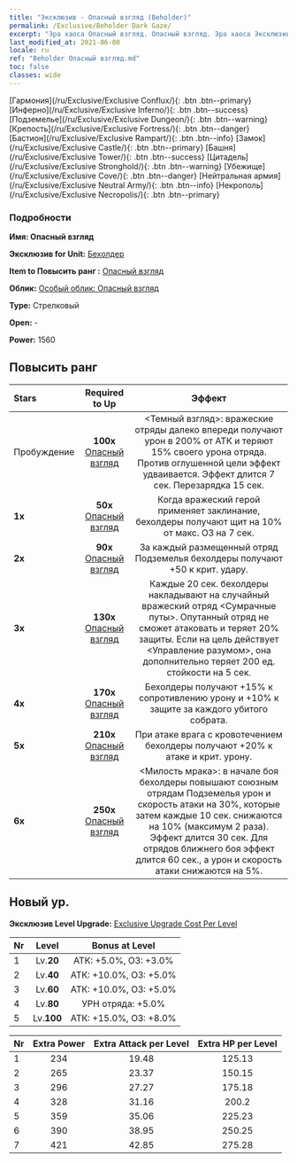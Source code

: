 ```yaml
---
title: "Эксклюзив - Опасный взгляд (Beholder)"
permalink: /Exclusive/Beholder Dark Gaze/
excerpt: "Эра хаоса Опасный взгляд. Опасный взгляд. Эра хаоса Эксклюзив Опасный взгляд. Бехолдер Эксклюзив."
last_modified_at: 2021-06-08
locale: ru
ref: "Beholder Опасный взгляд.md"
toc: false
classes: wide
---
```

 [Гармония](/ru/Exclusive/Exclusive Conflux/){: .btn .btn--primary} [Инферно](/ru/Exclusive/Exclusive Inferno/){: .btn .btn--success} [Подземелье](/ru/Exclusive/Exclusive Dungeon/){: .btn .btn--warning} [Крепость](/ru/Exclusive/Exclusive Fortress/){: .btn .btn--danger} [Бастион](/ru/Exclusive/Exclusive Rampart/){: .btn .btn--info} [Замок](/ru/Exclusive/Exclusive Castle/){: .btn .btn--primary} [Башня](/ru/Exclusive/Exclusive Tower/){: .btn .btn--success} [Цитадель](/ru/Exclusive/Exclusive Stronghold/){: .btn .btn--warning} [Убежище](/ru/Exclusive/Exclusive Cove/){: .btn .btn--danger} [Нейтральная армия](/ru/Exclusive/Exclusive Neutral Army/){: .btn .btn--info} [Некрополь](/ru/Exclusive/Exclusive Necropolis/){: .btn .btn--primary} 

### Подробности
 **Имя: Опасный взгляд** 

 **Эксклюзив for Unit:** [Бехолдер](/ru/units/Beholder/) 

 **Item to Повысить ранг :** [Опасный взгляд](/ItemsRU/con_990/)

 **Облик:** [Особый облик: Опасный взгляд](/ItemsRU/con_658/)

 **Type:** Стрелковый

 **Open:** -

 **Power:** 1560

## Повысить ранг 

  |     Stars    |  Required to Up | Эффект |
  |:-------------|:---------------:|:---------------:|
  |  Пробуждение  | **100x** [Опасный взгляд](/ItemsRU/con_990/) | <Темный взгляд>: вражеские отряды далеко впереди получают урон в 200% от АТК и теряют 15% своего урона отряда. Против оглушенной цели эффект удваивается. Эффект длится 7 сек. Перезарядка 15 сек. |
  | **1x** <i class="fas fa-star"/> | **50x** [Опасный взгляд](/ItemsRU/con_990/) | Когда вражеский герой применяет заклинание, бехолдеры получают щит на 10% от макс. ОЗ на 7 сек. |
  | **2x** <i class="fas fa-star"/> | **90x** [Опасный взгляд](/ItemsRU/con_990/) | За каждый размещенный отряд Подземелья бехолдеры получают +50 к крит. удару. |
  | **3x** <i class="fas fa-star"/> | **130x** [Опасный взгляд](/ItemsRU/con_990/) | Каждые 20 сек. бехолдеры накладывают на случайный вражеский отряд <Сумрачные путы>. Опутанный отряд не сможет атаковать и теряет 20% защиты. Если на цель действует <Управление разумом>, она дополнительно теряет 200 ед. стойкости на 5 сек. |
  | **4x** <i class="fas fa-star"/> | **170x** [Опасный взгляд](/ItemsRU/con_990/) | Бехолдеры получают +15% к сопротивлению урону и +10% к защите за каждого убитого собрата. |
  | **5x** <i class="fas fa-star"/> | **210x** [Опасный взгляд](/ItemsRU/con_990/) | При атаке врага с кровотечением бехолдеры получают +20% к атаке и крит. урону. |
  | **6x** <i class="fas fa-star"/> | **250x** [Опасный взгляд](/ItemsRU/con_990/) | <Милость мрака>: в начале боя бехолдеры повышают союзным отрядам Подземелья урон и скорость атаки на 30%, которые затем каждые 10 сек. снижаются на 10% (максимум 2 раза). Эффект длится 30 сек. Для отрядов ближнего боя эффект длится 60 сек., а урон и скорость атаки снижаются на 5%. |


## Новый ур.
 **Эксклюзив Level Upgrade:** [Exclusive Upgrade Cost Per Level](/Exclusive/ExclusiveUpgradeCostPerLevel/)

  |  Nr  |   Level  | Bonus at Level |
  |:-----|:--------:|:--------------:|
  | 1 | Lv.**20** | АТК: +5.0%, ОЗ: +3.0% |
  | 2 | Lv.**40** | АТК: +10.0%, ОЗ: +5.0% |
  | 3 | Lv.**60** | АТК: +10.0%, ОЗ: +5.0% |
  | 4 | Lv.**80** | УРН отряда: +5.0% |
  | 5 | Lv.**100** | АТК: +15.0%, ОЗ: +8.0% |


  |  Nr  |  Extra Power | Extra Attack per Level | Extra HP per Level |
  |:-----|:--------:|:--------:|:--------:|
  | 1 | 234 | 19.48 | 125.13 |
  | 2 | 265 | 23.37 | 150.15 |
  | 3 | 296 | 27.27 | 175.18 |
  | 4 | 328 | 31.16 | 200.2 |
  | 5 | 359 | 35.06 | 225.23 |
  | 6 | 390 | 38.95 | 250.25 |
  | 7 | 421 | 42.85 | 275.28 |


